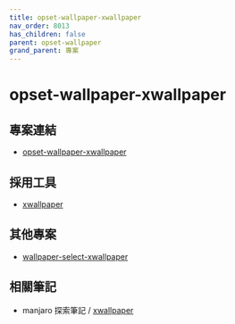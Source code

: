 ```yaml
---
title: opset-wallpaper-xwallpaper
nav_order: 8013
has_children: false
parent: opset-wallpaper
grand_parent: 專案
---
```


# opset-wallpaper-xwallpaper


## 專案連結

* [opset-wallpaper-xwallpaper](https://github.com/samwhelp/note-about-wallpaper/tree/gh-pages/_demo/prototype/opset-wallpaper/opset-wallpaper-xwallpaper)


## 採用工具

* [xwallpaper](https://github.com/stoeckmann/xwallpaper)


## 其他專案

* [wallpaper-select-xwallpaper](https://samwhelp.github.io/note-about-fzf/read/project/wallpaper-select/wallpaper-select-xwallpaper.html)


## 相關筆記

* manjaro 探索筆記 / [xwallpaper](https://samwhelp.github.io/note-about-manjaro/read/adjustment/tool/xwallpaper.html)
